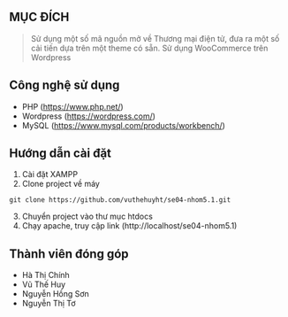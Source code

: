 ## MỤC ĐÍCH
> Sử dụng một số mã nguồn mở về Thương mại điện tử, đưa ra một số cải tiến dựa trên một theme có sẵn. Sử dụng WooCommerce trên Wordpress
## Công nghệ sử dụng
* PHP (https://www.php.net/)
* Wordpress (https://wordpress.com/)
* MySQL (https://www.mysql.com/products/workbench/)

## Hướng dẫn cài đặt
1. Cài đặt XAMPP
2. Clone project về máy
```$xslt
git clone https://github.com/vuthehuyht/se04-nhom5.1.git
```
3. Chuyển project vào thư mục htdocs
4. Chạy apache, truy cập link (http://localhost/se04-nhom5.1)         


## Thành viên đóng góp
* Hà Thị Chính
* Vũ Thế Huy
* Nguyễn Hồng Sơn
* Nguyễn Thị Tơ
